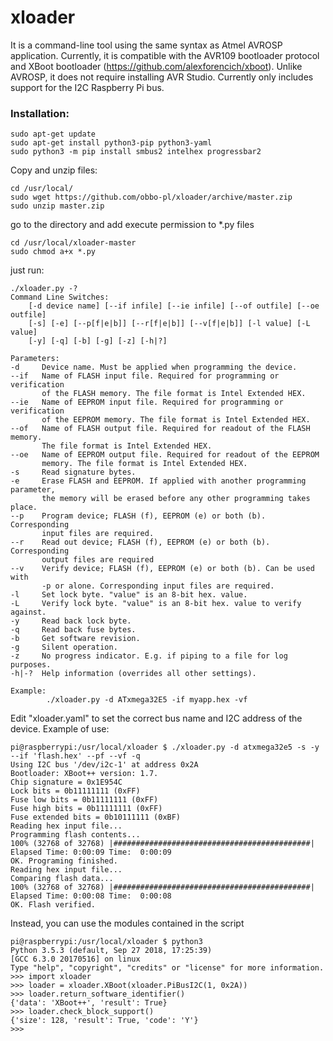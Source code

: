 # xloader

It is a command-line tool using the same syntax as Atmel AVROSP application. Currently, it is compatible with the AVR109 bootloader protocol and XBoot bootloader (https://github.com/alexforencich/xboot). Unlike AVROSP, it does not require installing AVR Studio. Currently only includes support for the I2C Raspberry Pi bus.

### Installation:
```
sudo apt-get update
sudo apt-get install python3-pip python3-yaml
sudo python3 -m pip install smbus2 intelhex progressbar2
```
Copy and unzip files:
```
cd /usr/local/
sudo wget https://github.com/obbo-pl/xloader/archive/master.zip
sudo unzip master.zip
```
go to the directory and add execute permission to *.py files
```
cd /usr/local/xloader-master
sudo chmod a+x *.py
```
just run:
```
./xloader.py -?
Command Line Switches:
    [-d device name] [--if infile] [--ie infile] [--of outfile] [--oe outfile]
    [-s] [-e] [--p[f|e|b]] [--r[f|e|b]] [--v[f|e|b]] [-l value] [-L value]
    [-y] [-q] [-b] [-g] [-z] [-h|?]

Parameters:
-d     Device name. Must be applied when programming the device.
--if   Name of FLASH input file. Required for programming or verification
       of the FLASH memory. The file format is Intel Extended HEX.
--ie   Name of EEPROM input file. Required for programming or verification
       of the EEPROM memory. The file format is Intel Extended HEX.
--of   Name of FLASH output file. Required for readout of the FLASH memory.
       The file format is Intel Extended HEX.
--oe   Name of EEPROM output file. Required for readout of the EEPROM
       memory. The file format is Intel Extended HEX.
-s     Read signature bytes.
-e     Erase FLASH and EEPROM. If applied with another programming parameter,
       the memory will be erased before any other programming takes place.
--p    Program device; FLASH (f), EEPROM (e) or both (b). Corresponding
       input files are required.
--r    Read out device; FLASH (f), EEPROM (e) or both (b). Corresponding
       output files are required
--v    Verify device; FLASH (f), EEPROM (e) or both (b). Can be used with
       -p or alone. Corresponding input files are required.
-l     Set lock byte. "value" is an 8-bit hex. value.
-L     Verify lock byte. "value" is an 8-bit hex. value to verify against.
-y     Read back lock byte.
-q     Read back fuse bytes.
-b     Get software revision.
-g     Silent operation.
-z     No progress indicator. E.g. if piping to a file for log purposes.
-h|-?  Help information (overrides all other settings).

Example:
        ./xloader.py -d ATxmega32E5 -if myapp.hex -vf
```
Edit "xloader.yaml" to set the correct bus name and I2C address of the device.
Example of use:
```
pi@raspberrypi:/usr/local/xloader $ ./xloader.py -d atxmega32e5 -s -y --if 'flash.hex' --pf --vf -q
Using I2C bus '/dev/i2c-1' at address 0x2A
Bootloader: XBoot++ version: 1.7.
Chip signature = 0x1E954C
Lock bits = 0b11111111 (0xFF)
Fuse low bits = 0b11111111 (0xFF)
Fuse high bits = 0b11111111 (0xFF)
Fuse extended bits = 0b10111111 (0xBF)
Reading hex input file...
Programming flash contents...
100% (32768 of 32768) |############################################| Elapsed Time: 0:00:09 Time:  0:00:09
OK. Programing finished.
Reading hex input file...
Comparing flash data...
100% (32768 of 32768) |############################################| Elapsed Time: 0:00:08 Time:  0:00:08
OK. Flash verified.
```
Instead, you can use the modules contained in the script
```
pi@raspberrypi:/usr/local/xloader $ python3
Python 3.5.3 (default, Sep 27 2018, 17:25:39)
[GCC 6.3.0 20170516] on linux
Type "help", "copyright", "credits" or "license" for more information.
>>> import xloader
>>> loader = xloader.XBoot(xloader.PiBusI2C(1, 0x2A))
>>> loader.return_software_identifier()
{'data': 'XBoot++', 'result': True}
>>> loader.check_block_support()
{'size': 128, 'result': True, 'code': 'Y'}
>>>
```
